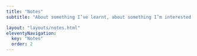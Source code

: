 ```yaml
---
title: "Notes"
subtitle: "About something I’ve learnt, about something I’m interested in"

layout: "layouts/notes.html"
eleventyNavigation:
  key: "Notes"
  order: 2
---
```

